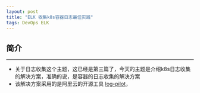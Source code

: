 ```yaml
---
layout: post
title: "ELK 收集k8s容器日志最佳实践"
tags: DevOps ELK
---
```



## 简介  
----
* 关于日志收集这个主题，这已经是第三篇了，今天的主题是介绍k8s日志收集的解决方案，准确的说，是容器的日志收集的解决方案
* 该解决方案采用的是阿里云的开源工具 [log-pilot](https://github.com/AliyunContainerService/log-pilot/blob/master/docs/filebeat/docs.md)，